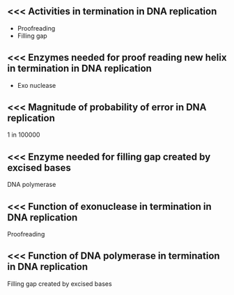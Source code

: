 <<<
 Activities in termination in DNA replication
---


- Proofreading
- Filling gap



>>> 
<<<
 Enzymes needed for proof reading new helix in termination in DNA replication
---


- Exo nuclease


>>> 
<<<
 Magnitude of probability of error in DNA replication
---

1 in 100000

>>> 
<<<
 Enzyme needed for filling gap created by excised bases
---

DNA polymerase


>>> 
<<<
 Function of exonuclease in termination in DNA replication
---

Proofreading

>>> 
<<<
 Function of DNA polymerase in termination in DNA replication 
---

Filling gap created by excised bases
>>> 
